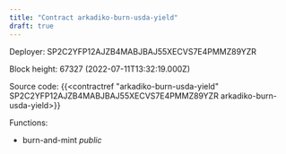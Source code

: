 ```yaml
---
title: "Contract arkadiko-burn-usda-yield"
draft: true
---
```

Deployer: SP2C2YFP12AJZB4MABJBAJ55XECVS7E4PMMZ89YZR


 



Block height: 67327 (2022-07-11T13:32:19.000Z)

Source code: {{<contractref "arkadiko-burn-usda-yield" SP2C2YFP12AJZB4MABJBAJ55XECVS7E4PMMZ89YZR arkadiko-burn-usda-yield>}}

Functions:

* burn-and-mint _public_
